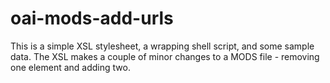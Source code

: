 # oai-mods-add-urls

This is a simple XSL stylesheet, a wrapping shell script, and some sample data. The XSL makes a couple of minor changes to a MODS file - removing one element and adding two. 